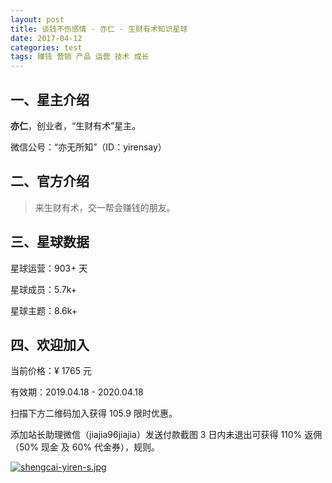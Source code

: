 ```yaml
---
layout: post
title: 谈钱不伤感情 - 亦仁 - 生财有术知识星球
date: 2017-04-12
categories: test
tags: 赚钱 营销 产品 运营 技术 成长
---
```


## 一、星主介绍

**亦仁**，创业者，“生财有术”星主。

微信公号：“亦无所知”（ID：yirensay）

## 二、官方介绍

> 来生财有术，交一帮会赚钱的朋友。

## 三、星球数据

星球运营：903+ 天

星球成员：5.7k+

星球主题：8.6k+


## 四、欢迎加入

当前价格：¥ 1765 元

有效期：2019.04.18 - 2020.04.18

扫描下方二维码加入获得 105.9 限时优惠。

添加站长助理微信（jiajia96jiajia）发送付款截图 3 日内未退出可获得 110% 返佣（50% 现金 及 60% 代金券），规则。

[![shengcai-yiren-s.jpg](https://i.postimg.cc/9MfZWKrk/shengcai-yiren-s.jpg)](https://postimg.cc/NyW5DN88)



